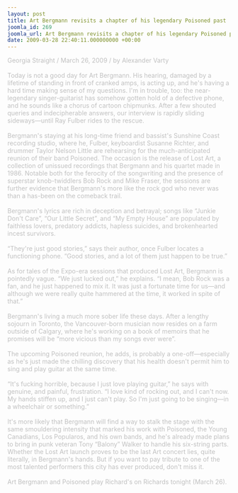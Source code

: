 ```yaml
---
layout: post
title: Art Bergmann revisits a chapter of his legendary Poisoned past
joomla_id: 269
joomla_url: Art Bergmann revisits a chapter of his legendary Poisoned past
date: 2009-03-28 22:40:11.000000000 +00:00
---
```

<span style="color: #c0c0c0">Georgia Straight / March 26, 2009 / by Alexander Varty<br />
<br />
Today is not a good day for Art Bergmann. His hearing, damaged by a lifetime of standing in front of cranked amps, is acting up, and he's having a hard time making sense of my questions. I'm in trouble, too: the near-legendary singer-guitarist has somehow gotten hold of a defective phone, and he sounds like a chorus of cartoon chipmunks. After a few shouted queries and indecipherable answers, our interview is rapidly sliding sideways&mdash;until Ray Fulber rides to the rescue.<br />
<br />
Bergmann's staying at his long-time friend and bassist's Sunshine Coast recording studio, where he, Fulber, keyboardist Susanne Richter, and drummer Taylor Nelson Little are rehearsing for the much-anticipated reunion of their band Poisoned. The occasion is the release of Lost Art, a collection of unissued recordings that Bergmann and his quartet made in 1986. Notable both for the ferocity of the songwriting and the presence of superstar knob-twiddlers Bob Rock and Mike Fraser, the sessions are further evidence that Bergmann's more like the rock god who never was than a has-been on the comeback trail.<br />
<br />
Bergmann's lyrics are rich in deception and betrayal; songs like &ldquo;Junkie Don't Care&rdquo;, &ldquo;Our Little Secret&rdquo;, and &ldquo;My Empty House&rdquo; are populated by faithless lovers, predatory addicts, hapless suicides, and brokenhearted incest survivors.<br />
<br />
&ldquo;They're just good stories,&rdquo; says their author, once Fulber locates a functioning phone. &ldquo;Good stories, and a lot of them just happen to be true.&rdquo;<br />
<br />
As for tales of the Expo-era sessions that produced Lost Art, Bergmann is pointedly vague. &ldquo;We just lucked out,&rdquo; he explains. &ldquo;I mean, Bob Rock was a fan, and he just happened to mix it. It was just a fortunate time for us&mdash;and although we were really quite hammered at the time, it worked in spite of that.&rdquo;<br />
<br />
Bergmann's living a much more sober life these days. After a lengthy sojourn in Toronto, the Vancouver-born musician now resides on a farm outside of Calgary, where he's working on a book of memoirs that he promises will be &ldquo;more vicious than my songs ever were&rdquo;.<br />
<br />
The upcoming Poisoned reunion, he adds, is probably a one-off&mdash;especially as he's just made the chilling discovery that his health doesn't permit him to sing and play guitar at the same time.<br />
<br />
&ldquo;It's fucking horrible, because I just love playing guitar,&rdquo; he says with genuine, and painful, frustration. &ldquo;I love kind of rocking out, and I can't now. My hands stiffen up, and I just can't play. So I'm just going to be singing&mdash;in a wheelchair or something.&rdquo;<br />
<br />
It's more likely that Bergmann will find a way to stalk the stage with the same smouldering intensity that marked his work with Poisoned, the Young Canadians, Los Popularos, and his own bands, and he's already made plans to bring in punk veteran Tony &ldquo;Balony&rdquo; Walker to handle his six-string parts.<br />
Whether the Lost Art launch proves to be the last Art concert lies, quite literally, in Bergmann's hands. But if you want to pay tribute to one of the most talented performers this city has ever produced, don't miss it.<br />
<br />
Art Bergmann and Poisoned play Richard's on Richards tonight (March 26).<br />
<br />
</span>
